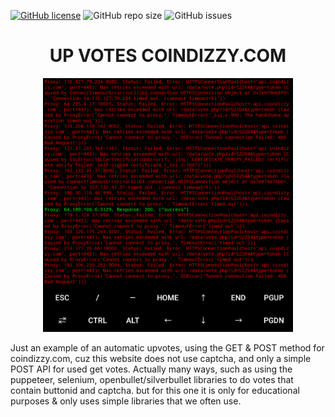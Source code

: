 [![GitHub license](https://img.shields.io/badge/license-GPL3.0-blue.svg)](https://github.com/naix0x/upvotes-coindizzy/blob/main/LICENSE)
![GitHub repo size](https://img.shields.io/github/repo-size/naix0x/upvotes-coindizzy)
![GitHub issues](https://img.shields.io/github/issues-raw/naix0x/upvotes-coindizzy)

# <h1 align="center">UP VOTES COINDIZZY.COM</h1>

<p align="center">
    <img width="400" src="screenshot/console_startupvotes.png" alt="consoleupvotes">
</p>

Just an example of an automatic upvotes, using the GET & POST method for coindizzy.com, cuz this website does not use captcha, and only a simple POST API for used get votes.  Actually many ways, such as using the puppeteer, selenium, openbullet/silverbullet libraries to do votes that contain buttonid and captcha. but for this one it is only for educational purposes & only uses simple libraries that we often use.





